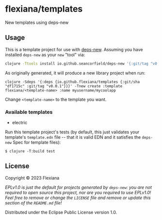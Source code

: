 # flexiana/templates

New templates using deps-new

## Usage

This is a template project for use with [deps-new](https://github.com/seancorfield/deps-new).
Assuming you have installed `deps-new` as your `new` "tool" via:

```bash
clojure -Ttools install io.github.seancorfield/deps-new '{:git/tag "v0.5.1"}' :as new
```

As originally generated, it will produce a new library project when run:

    clojure -Sdeps '{:deps {io.github.flexiana/templates {:git/sha "df1715c" :git/tag "v0.0.1"}}}' -Tnew create :template flexiana/<template-name> :name myusername/mycoolapp
    
Change `<template-name>` to the template you want.

### Available templates
- electric

Run this template project's tests (by default, this just validates your template's `template.edn`
file -- that it is valid EDN and it satisfies the `deps-new` Spec for template files):

    $ clojure -T:build test

## License

Copyright © 2023 Flexiana

_EPLv1.0 is just the default for projects generated by `deps-new`: you are not_
_required to open source this project, nor are you required to use EPLv1.0!_
_Feel free to remove or change the `LICENSE` file and remove or update this_
_section of the `README.md` file!_

Distributed under the Eclipse Public License version 1.0.
